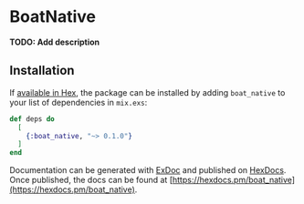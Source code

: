 # BoatNative

**TODO: Add description**

## Installation

If [available in Hex](https://hex.pm/docs/publish), the package can be installed
by adding `boat_native` to your list of dependencies in `mix.exs`:

```elixir
def deps do
  [
    {:boat_native, "~> 0.1.0"}
  ]
end
```

Documentation can be generated with [ExDoc](https://github.com/elixir-lang/ex_doc)
and published on [HexDocs](https://hexdocs.pm). Once published, the docs can
be found at [https://hexdocs.pm/boat_native](https://hexdocs.pm/boat_native).

